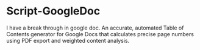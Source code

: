 # Script-GoogleDoc
I have a break through in google doc. An accurate, automated Table of Contents generator for Google Docs that calculates precise page numbers using PDF export and weighted content analysis.
